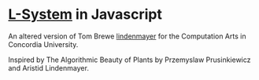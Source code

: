 # [L-System](https://en.wikipedia.org/wiki/L-system) in Javascript

An altered version of Tom Brewe [lindenmayer](https://github.com/nylki/lindenmayer) for the Computation Arts in Concordia University.

Inspired by The Algorithmic Beauty of Plants by Przemyslaw Prusinkiewicz and Aristid Lindenmayer.

